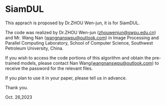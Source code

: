 # SiamDUL
This apprach is proposed by Dr.ZHOU Wen-jun, it is for SiamDUL.

The code was realized by Dr.ZHOU Wen-jun (zhouwenjun@swpu.edu.cn) and  Mr. Wang Nan (wangnanswpu@outlook.com)  in Image Processing and Parallel Computing Laboratory, School of Computer Science, Southwest Petroleum University, China.


If you wish to access the code portions of this algorithm and obtain the pre-trained models, please contact Nan Wang(wangnanswpu@outlook.com) to receive the password for the relevant files.

If you plan to use it in your paper, please tell us in advance.

Thank you.

Oct. 26,2023
